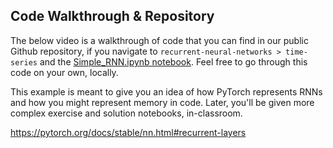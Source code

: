 ## Code Walkthrough & Repository
The below video is a walkthrough of code that you can find in our public Github repository, if you navigate to ```recurrent-neural-networks > time-series``` and the [Simple_RNN.ipynb notebook](https://github.com/udacity/deep-learning-v2-pytorch/blob/master/recurrent-neural-networks/time-series/Simple_RNN.ipynb). Feel free to go through this code on your own, locally.

This example is meant to give you an idea of how PyTorch represents RNNs and how you might represent memory in code. Later, you'll be given more complex exercise and solution notebooks, in-classroom.

https://pytorch.org/docs/stable/nn.html#recurrent-layers